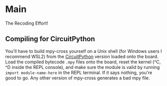 # Main

The Recoding Effort!

## Compiling for CircuitPython
You'll have to build mpy-cross yourself on a Unix shell (for Windows users I recommend WSL2) from the [CircuitPython](https://github.com/adafruit/circuitpython/) version loaded onto the board. Load the compiled bytecode `.mpy` files onto the board, reset the kernel (^C, ^D inside the REPL console), and make sure the module is valid by running `import module-name-here` in the REPL terminal. If it says nothing, you're good to go.
Any other version of mpy-cross generates a bad mpy file.
